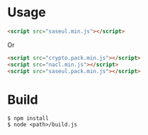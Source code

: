 # Usage

```html
<script src="saseul.min.js"></script>
```

Or

```html
<script src="crypto.pack.min.js"></script>
<script src="nacl.min.js"></script>
<script src="saseul.pack.min.js"></script>
```

# Build

```shell
$ npm install
$ node <path>/build.js
```